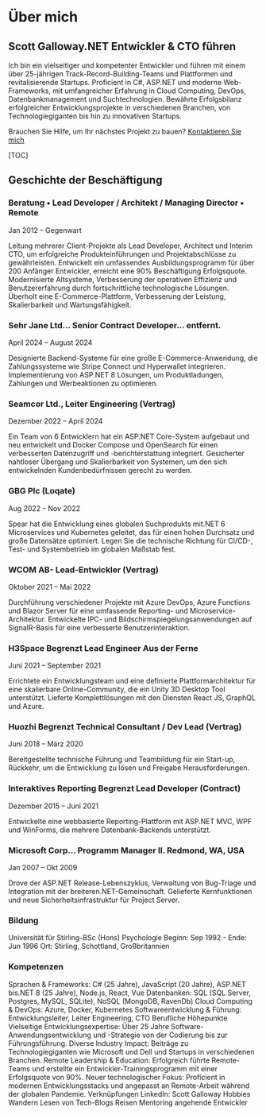 # Über mich

## Scott Galloway.NET Entwickler & CTO führen

<!--category-- resume , introduction -->
Ich bin ein vielseitiger und kompetenter Entwickler und führen mit einem über 25-jährigen Track-Record-Building-Teams und Plattformen und revitalisierende Startups.
Proficient in C#, ASP.NET und moderne Web-Frameworks, mit umfangreicher Erfahrung in Cloud Computing, DevOps, Datenbankmanagement und Suchtechnologien. Bewährte Erfolgsbilanz erfolgreicher Entwicklungsprojekte in verschiedenen Branchen, von Technologiegiganten bis hin zu innovativen Startups.

Brauchen Sie Hilfe, um Ihr nächstes Projekt zu bauen? [Kontaktieren Sie mich](mailto:scott.galloway@gmail.com)

[TOC]

## Geschichte der Beschäftigung

### Beratung • Lead Developer / Architekt / Managing Director • Remote

Jan 2012 – Gegenwart

Leitung mehrerer Client-Projekte als Lead Developer, Architect und Interim CTO, um erfolgreiche Produkteinführungen und Projektabschlüsse zu gewährleisten.
Entwickelt ein umfassendes Ausbildungsprogramm für über 200 Anfänger Entwickler, erreicht eine 90% Beschäftigung Erfolgsquote.
Modernisierte Altsysteme, Verbesserung der operativen Effizienz und Benutzererfahrung durch fortschrittliche technologische Lösungen.
Überholt eine E-Commerce-Plattform, Verbesserung der Leistung, Skalierbarkeit und Wartungsfähigkeit.

### Sehr Jane Ltd... Senior Contract Developer... entfernt.

April 2024 – August 2024

Designierte Backend-Systeme für eine große E-Commerce-Anwendung, die Zahlungssysteme wie Stripe Connect und Hyperwallet integrieren.
Implementierung von ASP.NET 8 Lösungen, um Produktladungen, Zahlungen und Werbeaktionen zu optimieren.

### Seamcor Ltd., Leiter Engineering (Vertrag)

Dezember 2022 – April 2024

Ein Team von 6 Entwicklern hat ein ASP.NET Core-System aufgebaut und neu entwickelt und Docker Compose und OpenSearch für einen verbesserten Datenzugriff und -berichterstattung integriert.
Gesicherter nahtloser Übergang und Skalierbarkeit von Systemen, um den sich entwickelnden Kundenbedürfnissen gerecht zu werden.

### GBG Plc (Loqate)

Aug 2022 – Nov 2022

Spear hat die Entwicklung eines globalen Suchprodukts mit.NET 6 Microservices und Kubernetes geleitet, das für einen hohen Durchsatz und große Datensätze optimiert.
Legen Sie die technische Richtung für CI/CD-, Test- und Systembetrieb im globalen Maßstab fest.

### WCOM AB- Lead-Entwickler (Vertrag)

Oktober 2021 – Mai 2022

Durchführung verschiedener Projekte mit Azure DevOps, Azure Functions und Blazor Server für eine umfassende Reporting- und Microservice-Architektur.
Entwickelte IPC- und Bildschirmspiegelungsanwendungen auf SignalR-Basis für eine verbesserte Benutzerinteraktion.

### H3Space Begrenzt Lead Engineer Aus der Ferne

Juni 2021 – September 2021

Errichtete ein Entwicklungsteam und eine definierte Plattformarchitektur für eine skalierbare Online-Community, die ein Unity 3D Desktop Tool unterstützt.
Lieferte Komplettlösungen mit den Diensten React JS, GraphQL und Azure.

### Huozhi Begrenzt Technical Consultant / Dev Lead (Vertrag)

Juni 2018 – März 2020

Bereitgestellte technische Führung und Teambildung für ein Start-up, Rückkehr, um die Entwicklung zu lösen und Freigabe Herausforderungen.

### Interaktives Reporting Begrenzt Lead Developer (Contract)

Dezember 2015 – Juni 2021

Entwickelte eine webbasierte Reporting-Plattform mit ASP.NET MVC, WPF und WinForms, die mehrere Datenbank-Backends unterstützt.

### Microsoft Corp... Programm Manager II. Redmond, WA, USA

Jan 2007 – Okt 2009

Drove der ASP.NET Release-Lebenszyklus, Verwaltung von Bug-Triage und Integration mit der breiteren.NET-Gemeinschaft.
Gelieferte Kernfunktionen und neue Sicherheitsinfrastruktur für Project Server.

### Bildung

Universität für Stirling-BSc (Hons) Psychologie
Beginn: Sep 1992 - Ende: Jun 1996
Ort: Stirling, Schottland, Großbritannien

### Kompetenzen

Sprachen & Frameworks: C# (25 Jahre), JavaScript (20 Jahre), ASP.NET bis.NET 8 (25 Jahre), Node.js, React, Vue
Datenbanken: SQL (SQL Server, Postgres, MySQL, SQLite), NoSQL (MongoDB, RavenDb)
Cloud Computing & DevOps: Azure, Docker, Kubernetes
Softwareentwicklung & Führung: Entwicklungsleiter, Leiter Engineering, CTO
Berufliche Höhepunkte
Vielseitige Entwicklungsexpertise: Über 25 Jahre Software-Anwendungsentwicklung und -Strategie von der Codierung bis zur Führungsführung.
Diverse Industry Impact: Beiträge zu Technologiegiganten wie Microsoft und Dell und Startups in verschiedenen Branchen.
Remote Leadership & Education: Erfolgreich führte Remote-Teams und erstellte ein Entwickler-Trainingsprogramm mit einer Erfolgsquote von 90%.
Neuer technologischer Fokus: Proficient in modernen Entwicklungsstacks und angepasst an Remote-Arbeit während der globalen Pandemie.
Verknüpfungen
LinkedIn: Scott Galloway
Hobbies
Wandern
Lesen von Tech-Blogs
Reisen
Mentoring angehende Entwickler